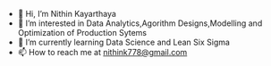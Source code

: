 - 👋 Hi, I’m Nithin Kayarthaya
- 👀 I’m interested in Data Analytics,Agorithm Designs,Modelling and Optimization of Production Sytems
- 🌱 I’m currently learning Data Science and Lean Six Sigma
- 📫 How to reach me at nithink778@gmail.com 

<!---
nithinkayarthaya/nithinkayarthaya is a ✨ special ✨ repository because its `README.md` (this file) appears on your GitHub profile.
You can click the Preview link to take a look at your changes.
--->
